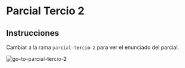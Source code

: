 # Parcial Tercio 2

## Instrucciones

Cambiar a la rama `parcial-tercio-2` para ver el enunciado del parcial.

![go-to-parcial-tercio-2](https://github.com/ELS4NTA/AREP/assets/99996670/8bc575e5-7c14-4cd0-9550-1595265babe6)
